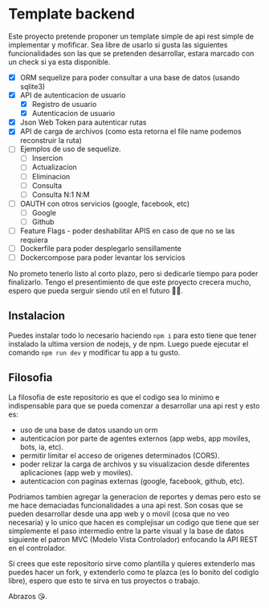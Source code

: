 # Template backend

Este proyecto pretende proponer un template simple de api rest simple de implementar y mofificar. Sea libre de usarlo si gusta las siguientes funcionalidades son las que se pretenden desarrollar, estara marcado con un check si ya esta disponible.

- [x] ORM sequelize para poder consultar a una base de datos (usando sqlite3)
- [x] API de autenticacion de usuario
  - [x] Registro de usuario
  - [x] Autenticacion de usuario
- [x] Json Web Token para autenticar rutas
- [x] API de carga de archivos (como esta retorna el file name podemos reconstruir la ruta)
- [ ] Ejemplos de uso de sequelize.
  - [ ] Insercion
  - [ ] Actualizacion
  - [ ] Eliminacion
  - [ ] Consulta
  - [ ] Consulta N:1 N:M
- [ ] OAUTH con otros servicios (google, facebook, etc)
  - [ ] Google
  - [ ] Github  
- [ ] Feature Flags - poder deshabilitar APIS en caso de que no se las requiera
- [ ] Dockerfile para poder desplegarlo sensillamente
- [ ] Dockercompose para poder levantar los servicios  

No prometo tenerlo listo al corto plazo, pero si dedicarle tiempo para poder finalizarlo.
Tengo el presentimiento de que este proyecto crecera mucho, espero que pueda serguir siendo util en el futuro 😵‍💫.

## Instalacion

Puedes instalar todo lo necesario haciendo `npm i` para esto tiene que tener instalado la ultima version de nodejs, y de npm.
Luego puede ejecutar el comando `npm run dev` y modificar tu app a tu gusto.

## Filosofia

La filosofia de este repositorio es que el codigo sea lo minimo e indispensable para que se pueda comenzar a desarrollar una api rest y esto es:
- uso de una base de datos usando un orm
- autenticacion por parte de agentes externos (app webs, app moviles, bots, ia, etc).
- permitir limitar el acceso de origenes determinados (CORS).
- poder relizar la carga de archivos y su visualizacion desde diferentes aplicaciones (app web y moviles).
- autenticacion con paginas externas (google, facebook, github, etc).

Podriamos tambien agregar la generacion de reportes y demas pero esto se me hace demaciadas funcionalidades a una api rest. Son cosas que se pueden desarrollar desde una app web y o movil (cosa que no veo necesaria) y lo unico que hacen es complejisar un codigo que tiene que ser simplemente el paso intermedio entre la parte visual y la base de datos siguiente el patron MVC (Modelo Vista Controlador) enfocando la API REST en el controlador. 

Si crees que este repositorio sirve como plantilla y quieres extenderlo mas puedes hacer un fork, y extenderlo como te plazca (es lo bonito del codiglo libre), espero que esto te sirva en tus proyectos o trabajo.

Abrazos 😘.
 
